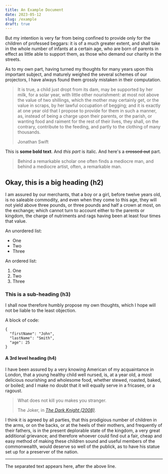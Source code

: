```yaml
---
title: An Example Document
date: 2023-05-12
slug: /example
draft: true
---
```


But my intention is very far from being confined to provide only for the children of professed beggars: it is of a much greater extent, and shall take in the whole number of infants at a certain age, who are born of parents in effect as little able to support them, as those who demand our charity in the streets.

As to my own part, having turned my thoughts for many years upon this important subject, and maturely weighed the several schemes of our projectors, I have always found them grossly mistaken in their computation.

> It is true, a child just dropt from its dam, may be supported by her milk, for a solar year, with little other nourishment: at most not above the value of two shillings, which the mother may certainly get, or the value in scraps, by her lawful occupation of begging; and it is exactly at one year old that I propose to provide for them in such a manner, as, instead of being a charge upon their parents, or the parish, or wanting food and raiment for the rest of their lives, they shall, on the contrary, contribute to the feeding, and partly to the clothing of many thousands.
>
> Jonathan Swift

This is **some bold text**. And _this part_ is italic. And here's a ~~crossed out~~ part.

> Behind a remarkable scholar one often finds a mediocre man, and behind a mediocre artist, often, a remarkable man.

## Okay, this is a big heading (h2)

I am assured by our merchants, that a boy or a girl, before twelve years old, is no saleable commodity, and even when they come to this age, they will not yield above three pounds, or three pounds and half a crown at most, on the exchange; which cannot turn to account either to the parents or kingdom, the charge of nutriments and rags having been at least four times that value.

An unordered list:

- One
- Two
- Three

An ordered list:

1. One
2. Two
3. Three

### This is a sub-heading (h3)

I shall now therefore humbly propose my own thoughts, which I hope will not be liable to the least objection.

A block of code:

```
{
  "firstName": "John",
  "lastName": "Smith",
  "age": 25
}
```

#### A 3rd level heading (h4)

I have been assured by a very knowing American of my acquaintance in London, that a young healthy child well nursed, is, at a year old, a most delicious nourishing and wholesome food, whether stewed, roasted, baked, or boiled; and I make no doubt that it will equally serve in a fricasee, or a ragoust.

> What does not kill you makes you stranger.
>
> The Joker, in _[The Dark Knight (2008)](https://en.wikipedia.org/wiki/The_Dark_Knight)_.

I think it is agreed by all parties, that this prodigious number of children in the arms, or on the backs, or at the heels of their mothers, and frequently of their fathers, is in the present deplorable state of the kingdom, a very great additional grievance; and therefore whoever could find out a fair, cheap and easy method of making these children sound and useful members of the commonwealth, would deserve so well of the publick, as to have his statue set up for a preserver of the nation.

---

The separated text appears here, after the above line.
